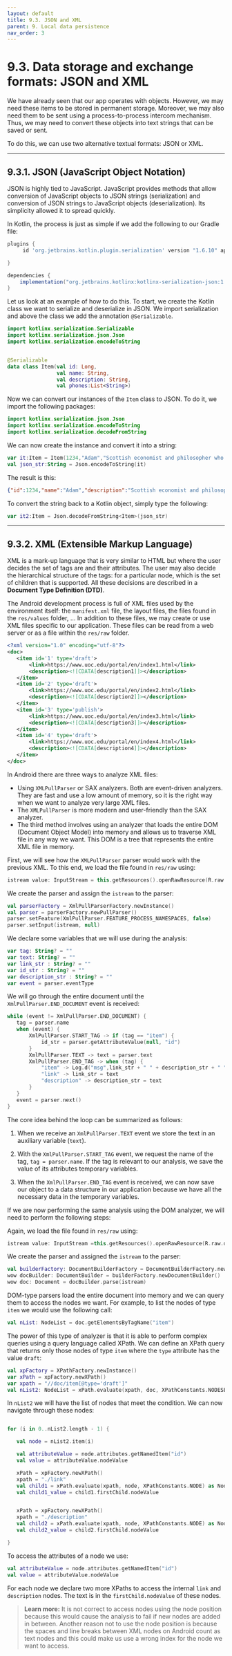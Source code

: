 ```yaml
---
layout: default
title: 9.3. JSON and XML
parent: 9. Local data persistence
nav_order: 3
---
```


# 9.3. Data storage and exchange formats: JSON and XML

We have already seen that our app operates with objects. However, we may need these items to be stored in permanent storage. Moreover, we may also need them to be sent using a process-to-process intercom mechanism. Thus, we may need to convert these objects into text strings that can be saved or sent.

To do this, we can use two alternative textual formats: JSON or XML.

---

## 9.3.1. JSON (JavaScript Object Notation)

JSON is highly tied to JavaScript. JavaScript provides methods that allow conversion of JavaScript objects to JSON strings (serialization) and conversion of JSON strings to JavaScript objects (deserialization). Its simplicity allowed it to spread quickly. 

In Kotlin, the process is just as simple if we add the following to our Gradle file:

```gradle
plugins {
     id 'org.jetbrains.kotlin.plugin.serialization' version "1.6.10" apply false

}

dependencies {
    implementation("org.jetbrains.kotlinx:kotlinx-serialization-json:1.3.2")
}
```


Let us look at an example of how to do this. To start, we create the Kotlin class we want to serialize and deserialize in JSON. We import serialization and above the class we add the annotation `@Serializable`.

```kotlin
import kotlinx.serialization.Serializable
import kotlinx.serialization.json.Json
import kotlinx.serialization.encodeToString


@Serializable
data class Item(val id: Long,
                val name: String,
                val description: String,
                val phones:List<String>)

```

Now we can convert our instances of the `Item` class to JSON. To do it, we import the following packages:

```kotlin
import kotlinx.serialization.json.Json
import kotlinx.serialization.encodeToString
import kotlinx.serialization.decodeFromString
```

We can now create the instance and convert it into a string:

```kotlin
var it:Item = Item(1234,"Adam","Scottish economist and philosopher who was a pioneer of political economy",listOf("999999999","55555545","4343242342"))
val json_str:String = Json.encodeToString(it)
```

The result is this:

```json
{"id":1234,"name":"Adam","description":"Scottish economist and philosopher who was a pioneer of political economy","phones":["999999999","55555545","4343242342"]}
```

To convert the string back to a Kotlin object, simply type the following:

```kotlin
var it2:Item = Json.decodeFromString<Item>(json_str)
```

---

## 9.3.2. XML (Extensible Markup Language)

XML is a mark-up language that is very similar to HTML but where the user decides the set of tags are and their attributes. The user may also decide the hierarchical structure of the tags: for a particular node, which is the set of children that is supported. All these decisions are described in a **Document Type Definition (DTD)**.


The Android development process is full of XML files used by the environment itself: the `manifest.xml` file, the layout files, the files found in the `res/values` folder, ... In addition to these files, we may create or use XML files specific to our application. These files can be read from a web server or as a file within the `res/raw` folder.

```xml
<?xml version="1.0" encoding="utf-8"?>
<doc>
   <item id='1' type='draft'>
       <link>https://www.uoc.edu/portal/en/index1.html</link>
       <description><![CDATA[description1]]></description>
   </item>
   <item id='2' type='draft'>
       <link>https://www.uoc.edu/portal/en/index2.html</link>
       <description><![CDATA[description2]]></description>
   </item>
   <item id='3' type='publish'>
       <link>https://www.uoc.edu/portal/en/index3.html</link>
       <description><![CDATA[description3]]></description>
   </item>
   <item id='4' type='draft'>
       <link>https://www.uoc.edu/portal/en/index4.html</link>
       <description><![CDATA[description4]]></description>
   </item>
</doc>
```

In Android there are three ways to analyze XML files:
- Using `XMLPullParser` or SAX analyzers. Both are event-driven analyzers. They are fast and use a low amount of memory, so it is the right way when we want to analyze very large XML files. 
- The `XMLPullParser` is more modern and user-friendly than the SAX analyzer. 
- The third method involves using an analyzer that loads the entire DOM (Document Object Model) into memory and allows us to traverse XML file in any way we want. This DOM is a tree that represents the entire XML file in memory.

First, we will see how the `XMLPullParser` parser would work with the previous XML.
To this end, we load the file found in `res/raw`  using:

```kotlin
istream value: InputStream = this.getResources().openRawResource(R.raw.document)
```
We create the parser and assign the `istream` to the parser:

```kotlin
val parserFactory = XmlPullParserFactory.newInstance()
val parser = parserFactory.newPullParser()
parser.setFeature(XmlPullParser.FEATURE_PROCESS_NAMESPACES, false)
parser.setInput(istream, null)
```

We declare some variables that we will use during the analysis:

```kotlin
var tag: String? = ""
var text: String? = ""
var link_str : String? = ""
var id_str : String? = ""
var description_str : String? = ""
var event = parser.eventType
```

We will go through the entire document until the `XmlPullParser.END_DOCUMENT` event is received:

```kotlin
while (event != XmlPullParser.END_DOCUMENT) {
   tag = parser.name
   when (event) {
       XmlPullParser.START_TAG -> if (tag == "item") {
           id_str = parser.getAttributeValue(null, "id")
       }
       XmlPullParser.TEXT -> text = parser.text
       XmlPullParser.END_TAG -> when (tag) {
           "item" -> Log.d("msg",link_str + " " + description_str + " "+ id_str)
           "link" -> link_str = text
           "description" -> description_str = text
       }
   }
   event = parser.next()
}
```


The core idea behind the loop can be summarized as follows:

1. When we receive an `XmlPullParser.TEXT` event we store the text in an auxiliary variable (`text`).

2. With the `XmlPullParser.START_TAG` event, we request the name of the tag, `tag = parser.name`. If the tag is relevant to our analysis, we save the value of its attributes  temporary variables. 

3. When the `XmlPullParser.END_TAG` event is received, we can now save our object to a data structure in our application because we have all the necessary data in the temporary variables. 

If we are now performing the same analysis using the DOM analyzer, we will need to perform the following steps:

Again, we load the file found in `res/raw` using:

```kotlin
istream value: InputStream =this.getResources().openRawResource(R.raw.document)
```

We create the parser and assigned the `istream` to the parser:

```kotlin
val builderFactory: DocumentBuilderFactory = DocumentBuilderFactory.newInstance()
wow docBuilder: DocumentBuilder = builderFactory.newDocumentBuilder()
wow doc: Document = docBuilder.parse(istream)
```

DOM-type parsers load the entire document into memory and we can query them to access the nodes we want. For example, to list the nodes of type `item` we would use the following call:

```kotlin
val nList: NodeList = doc.getElementsByTagName("item")
```

The power of this type of analyzer is that it is able to perform complex queries using a query language called XPath.
We can define an XPath query that returns only those nodes of type `item` where the `type` attribute has the value `draft`:

```kotlin
val xpFactory = XPathFactory.newInstance()
var xPath = xpFactory.newXPath()
var xpath = "//doc/item[@type='draft']"
val nList2: NodeList = xPath.evaluate(xpath, doc, XPathConstants.NODESET) as NodeList
```

In `nList2` we will have the list of nodes that meet the condition. We can now navigate through these nodes:

```kotlin

for (i in 0..nList2.length - 1) {

   val node = nList2.item(i)

   val attributeValue = node.attributes.getNamedItem("id")
   val value = attributeValue.nodeValue

   xPath = xpFactory.newXPath()
   xpath = "./link"
   val child1 = xPath.evaluate(xpath, node, XPathConstants.NODE) as Node
   val child1_value = child1.firstChild.nodeValue


   xPath = xpFactory.newXPath()
   xpath = "./description"
   val child2 = xPath.evaluate(xpath, node, XPathConstants.NODE) as Node
   val child2_value = child2.firstChild.nodeValue

}
```

To access the attributes of a node we use:

```kotlin
val attributeValue = node.attributes.getNamedItem("id")
val value = attributeValue.nodeValue
```

For each node we declare two more XPaths to access the internal `link` and `description` nodes. The text is in the `firstChild.nodeValue` of these nodes.

> **Learn more:**
> It is not correct to access nodes using the node position because this would cause the analysis to fail if new nodes are added in between. Another reason not to use the node position is because the spaces and line breaks between XML nodes on Android count as text nodes and this could make us use a wrong index for the node we want to access.








